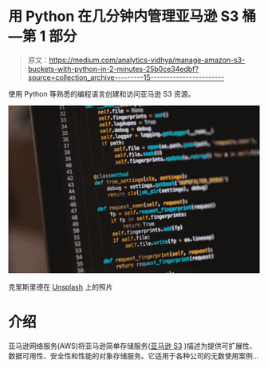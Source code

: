 # 用 Python 在几分钟内管理亚马逊 S3 桶—第 1 部分

> 原文：<https://medium.com/analytics-vidhya/manage-amazon-s3-buckets-with-python-in-2-minutes-25b0ce34edbf?source=collection_archive---------15----------------------->

使用 Python 等熟悉的编程语言创建和访问亚马逊 S3 资源。

![](img/5c63acf00277c662fb96b2ff7fafea0e.png)

克里斯里德在 [Unsplash](https://unsplash.com/) 上的照片

# 介绍

亚马逊网络服务(AWS)将亚马逊简单存储服务([亚马逊 S3](https://aws.amazon.com/s3/) )描述为提供可扩展性、数据可用性、安全性和性能的对象存储服务。它适用于各种公司的无数使用案例…